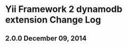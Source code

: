 Yii Framework 2 dynamodb extension Change Log
==========================================

2.0.0 December 09, 2014
-----------------------
